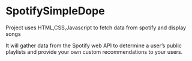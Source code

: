 # SpotifySimpleDope
Project uses HTML,CSS,Javascript to fetch data from spotify and display songs

It will gather data from the Spotify web API to determine a user’s public playlists and provide your own custom recommendations to your users.

